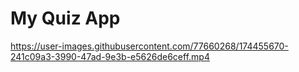 # My Quiz App

https://user-images.githubusercontent.com/77660268/174455670-241c09a3-3990-47ad-9e3b-e5626de6ceff.mp4
